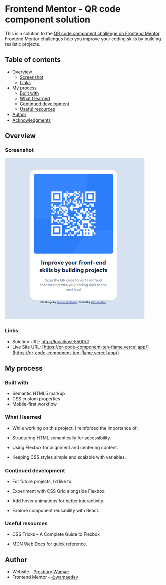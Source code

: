 # Frontend Mentor - QR code component solution

This is a solution to the [QR code component challenge on Frontend Mentor](https://www.frontendmentor.io/challenges/qr-code-component-iux_sIO_H). Frontend Mentor challenges help you improve your coding skills by building realistic projects. 

## Table of contents

- [Overview](#overview)
  - [Screenshot](#screenshot)
  - [Links](#links)
- [My process](#my-process)
  - [Built with](#built-with)
  - [What I learned](#what-i-learned)
  - [Continued development](#continued-development)
  - [Useful resources](#useful-resources)
- [Author](#author)
- [Acknowledgments](#acknowledgments)


## Overview

### Screenshot

![](./images/Screenshot.png)


### Links

- Solution URL: [http://localhost:5500/#](https://your-solution-url.com)
- Live Site URL: [https://qr-code-component-ten-flame.vercel.app/](https://qr-code-component-ten-flame.vercel.app/)

## My process

### Built with

- Semantic HTML5 markup
- CSS custom properties
- Mobile-first workflow 


### What I learned

- While working on this project, I reinforced the importance of:

- Structuring HTML semantically for accessibility.

- Using Flexbox for alignment and centering content.

- Keeping CSS styles simple and scalable with variables.

### Continued development

- For future projects, I’d like to:

- Experiment with CSS Grid alongside Flexbox.

- Add hover animations for better interactivity.

- Explore component reusability with React.

### Useful resources

- CSS Tricks – A Complete Guide to Flexbox

- MDN Web Docs for quick reference.


## Author

- Website - [Presbury Wamae](https://www.your-site.com)
- Frontend Mentor - [@wamaedev](https://www.frontendmentor.io/profile/yourusername)


